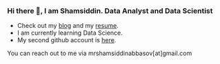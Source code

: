 ### Hi there 👋, I am Shamsiddin. Data Analyst and Data Scientist

- Check out my [blog](https://shamsiddinabbasov.medium.com) and my [resume](#).
- I am currently learning Data Science.
- My second github account is [here](https://github.com/abbasovsh).

You can reach out to me via mrshamsiddinabbasov[at]gmail.com
